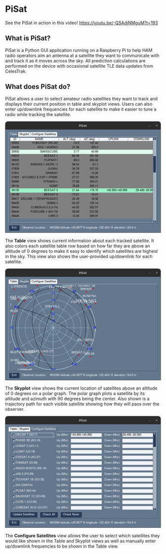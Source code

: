 # PiSat

See the PiSat in action in this video! https://youtu.be/-QSAdjNMguM?t=193

## What is PiSat?

PiSat is a Python GUI application running on a Raspberry Pi to help HAM radio operators aim an antenna at a satellite they want to communicate with and track it as it moves across the sky. All prediction calculations are performed on the device with occasional satellite TLE data updates from CelesTrak.

## What does PiSat do?

PiSat allows a user to select amateur radio satellites they want to track and displays their current position in table and skyplot views. Users can also enter up/downlink frequencies for each satellite to make it easier to tune a radio while tracking the satellite.

![alt text](https://github.com/paulscrugham/PiSat/blob/master/README/table.png)

The **Table** view shows current information about each tracked satellite. It also colors each satellite table row based on how far they are above an altitude of 0 degrees to make it easy to identify which satellites are highest in the sky. This view also shows the user-provided up/downlink for each satellite.

![alt text](https://github.com/paulscrugham/PiSat/blob/master/README/skyplot.png)

The **Skyplot** view shows the current location of satellites above an altitude of 0 degrees on a polar graph. The polar graph plots a satellite by its altitude and azimuth with 90 degrees being the center. Also shown is a trajectory path for each visible satellite showing how they will pass over the observer.

![alt text](https://github.com/paulscrugham/PiSat/blob/master/README/config.png)

The **Configure Satellites** view allows the user to select which satellites they would like shown in the Table and Skyplot views as well as manually enter up/downlink frequencies to be shown in the Table view.
